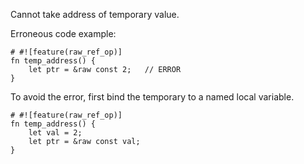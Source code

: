Cannot take address of temporary value.

Erroneous code example:

```compile_fail,E0745
# #![feature(raw_ref_op)]
fn temp_address() {
    let ptr = &raw const 2;   // ERROR
}
```

To avoid the error, first bind the temporary to a named local variable.

```
# #![feature(raw_ref_op)]
fn temp_address() {
    let val = 2;
    let ptr = &raw const val;
}
```
